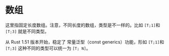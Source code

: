 # 数组

这里指固定长度数组。注意，不同长度的数组，类型是不一样的。比如 `[T;1]`和 `[T;3]` 就是不同类型。

从  Rust 1.51 版本开始，稳定了 常量泛型（const generics）功能，形如  `[T;1]`和 `[T;3]` 这种不同的类型可以统一为 `[T; N]`。

